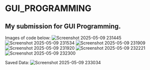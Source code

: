 # GUI_PROGRAMMING

## My submission for GUI Programming.

Images of code below:
![Screenshot 2025-05-09 231445](https://github.com/user-attachments/assets/5d0e52f2-dc75-4396-94a4-fdb2d5edf1c2)
![Screenshot 2025-05-09 231534](https://github.com/user-attachments/assets/646829d9-6931-44d7-9d0d-ee20e1851684)
![Screenshot 2025-05-09 231909](https://github.com/user-attachments/assets/a1584b91-746f-4745-bb08-f29973a1a723)
![Screenshot 2025-05-09 231920](https://github.com/user-attachments/assets/068c9cce-0c56-4b74-bc88-9b4d7a7c4ee5)
![Screenshot 2025-05-09 232221](https://github.com/user-attachments/assets/599db443-283e-4dd9-a5fb-72ec9e265770)
![Screenshot 2025-05-09 232300](https://github.com/user-attachments/assets/32452f72-6b5c-43fa-aff9-219486d25f7d)


Saved Data:
![Screenshot 2025-05-09 233034](https://github.com/user-attachments/assets/10087f29-715e-4dc1-8e6c-78bfb25ba8c2)
